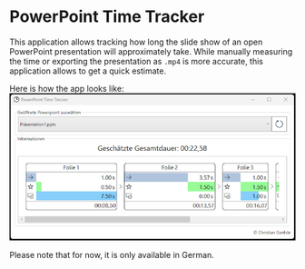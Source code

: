# PowerPoint Time Tracker
This application allows tracking how long the slide show of an open PowerPoint presentation will approximately take. While manually measuring the time or exporting the presentation as `.mp4` is more accurate, this application allows to get a quick estimate. 

Here is how the app looks like:  
![resources/Application.png](resources/Application.png)

Please note that for now, it is only available in German.